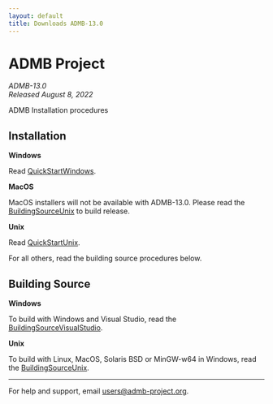 ```yaml
---
layout: default
title: Downloads ADMB-13.0
---
```


ADMB Project  
============
*ADMB-13.0*  
*Released August 8, 2022*  

ADMB Installation procedures

Installation
------------

**Windows**

Read [QuickStartWindows](QuickStartWindows.md).  

**MacOS**

MacOS installers will not be available with ADMB-13.0. Please read the [BuildingSourceUnix](BuildingSourceUnix.md) to build release.

**Unix**

Read [QuickStartUnix](QuickStartUnix.md).

For all others, read the building source procedures below.

Building Source
---------------

**Windows**

To build with Windows and Visual Studio, read the [BuildingSourceVisualStudio](BuildingSourceVisualStudio.md).   

**Unix**

To build with Linux, MacOS, Solaris BSD or MinGW-w64 in Windows, read the [BuildingSourceUnix](BuildingSourceUnix.md).

---
For help and support, email <users@admb-project.org>.
